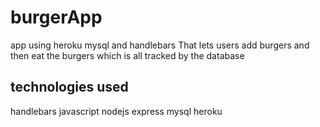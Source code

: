 # burgerApp
app using heroku mysql and handlebars
That lets users add burgers and then eat the burgers which
is all tracked by the database

## technologies used
handlebars
javascript
nodejs
express
mysql
heroku